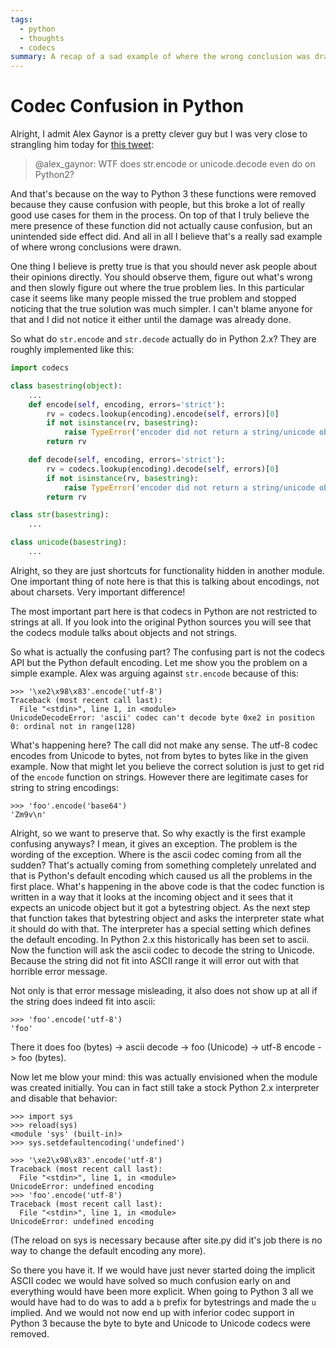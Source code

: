 ```yaml
---
tags:
  - python
  - thoughts
  - codecs
summary: A recap of a sad example of where the wrong conclusion was drawn.
---
```


# Codec Confusion in Python

Alright, I admit Alex Gaynor is a pretty clever guy but I was very close
to strangling him today for [this tweet](https://twitter.com/alex_gaynor/status/234050951173005312):

> @alex_gaynor: WTF does str.encode or unicode.decode even do on Python2?
>

And that's because on the way to Python 3 these functions were removed
because they cause confusion with people, but this broke a lot of really
good use cases for them in the process.  On top of that I truly believe
the mere presence of these function did not actually cause confusion, but
an unintended side effect did.  And all in all I believe that's a really
sad example of where wrong conclusions were drawn.

One thing I believe is pretty true is that you should never ask people
about their opinions directly.  You should observe them, figure out what's
wrong and then slowly figure out where the true problem lies.  In this
particular case it seems like many people missed the true problem and
stopped noticing that the true solution was much simpler.  I can't blame
anyone for that and I did not notice it either until the damage was
already done.

So what do `str.encode` and `str.decode` actually do in Python 2.x?  They
are roughly implemented like this:

```python
import codecs

class basestring(object):
    ...
    def encode(self, encoding, errors='strict'):
        rv = codecs.lookup(encoding).encode(self, errors)[0]
        if not isinstance(rv, basestring):
            raise TypeError('encoder did not return a string/unicode object')
        return rv

    def decode(self, encoding, errors='strict'):
        rv = codecs.lookup(encoding).decode(self, errors)[0]
        if not isinstance(rv, basestring):
            raise TypeError('encoder did not return a string/unicode object')
        return rv

class str(basestring):
    ...

class unicode(basestring):
    ...
```

Alright, so they are just shortcuts for functionality hidden in another
module.  One important thing of note here is that this is talking about
encodings, not about charsets.  Very important difference!

The most important part here is that codecs in Python are not restricted
to strings at all.  If you look into the original Python sources you will
see that the codecs module talks about objects and not strings.

So what is actually the confusing part?  The confusing part is not the
codecs API but the Python default encoding.  Let me show you the problem
on a simple example.  Alex was arguing against `str.encode` because of
this:

```pycon
>>> '\xe2\x98\x83'.encode('utf-8')
Traceback (most recent call last):
  File "<stdin>", line 1, in <module>
UnicodeDecodeError: 'ascii' codec can't decode byte 0xe2 in position 0: ordinal not in range(128)
```

What's happening here?  The call did not make any sense.  The utf-8 codec
encodes from Unicode to bytes, not from bytes to bytes like in the given
example.  Now that might let you believe the correct solution is just to
get rid of the `encode` function on strings.  However there are
legitimate cases for string to string encodings:

```pycon
>>> 'foo'.encode('base64')
'Zm9v\n'
```

Alright, so we want to preserve that.  So why exactly is the first example
confusing anyways?  I mean, it gives an exception.  The problem is the
wording of the exception.  Where is the ascii codec coming from all the
sudden?  That's actually coming from something completely unrelated and
that is Python's default encoding which caused us all the problems in the
first place.  What's happening in the above code is that the codec
function is written in a way that it looks at the incoming object and it
sees that it expects an unicode object but it got a bytestring object.  As
the next step that function takes that bytestring object and asks the
interpreter state what it should do with that.  The interpreter has a
special setting which defines the default encoding.  In Python 2.x this
historically has been set to ascii.  Now the function will ask the ascii
codec to decode the string to Unicode.  Because the string did not fit
into ASCII range it will error out with that horrible error message.

Not only is that error message misleading, it also does not show up at all
if the string does indeed fit into ascii:

```pycon
>>> 'foo'.encode('utf-8')
'foo'
```

There it does foo (bytes) -> ascii decode -> foo (Unicode) -> utf-8 encode
-> foo (bytes).

Now let me blow your mind: this was actually envisioned when the module
was created initially.  You can in fact still take a stock Python 2.x
interpreter and disable that behavior:

```pycon
>>> import sys
>>> reload(sys)
<module 'sys' (built-in)>
>>> sys.setdefaultencoding('undefined')

>>> '\xe2\x98\x83'.encode('utf-8')
Traceback (most recent call last):
  File "<stdin>", line 1, in <module>
UnicodeError: undefined encoding
>>> 'foo'.encode('utf-8')
Traceback (most recent call last):
  File "<stdin>", line 1, in <module>
UnicodeError: undefined encoding
```

(The reload on sys is necessary because after site.py did it's job there
is no way to change the default encoding any more).

So there you have it.  If we would have just never started doing the
implicit ASCII codec we would have solved so much confusion early on and
everything would have been more explicit.  When going to Python 3 all we
would have had to do was to add a `b` prefix for bytestrings and made the
`u` implied.  And we would not now end up with inferior codec support in
Python 3 because the byte to byte and Unicode to Unicode codecs were
removed.
